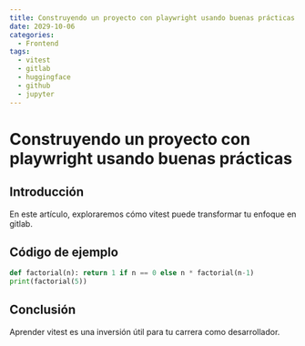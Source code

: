 ```yaml
---
title: Construyendo un proyecto con playwright usando buenas prácticas
date: 2029-10-06
categories:
  - Frontend
tags:
  - vitest
  - gitlab
  - huggingface
  - github
  - jupyter
---
```


# Construyendo un proyecto con playwright usando buenas prácticas

## Introducción

En este artículo, exploraremos cómo vitest puede transformar tu enfoque en gitlab.

## Código de ejemplo

```python
def factorial(n): return 1 if n == 0 else n * factorial(n-1)
print(factorial(5))
```

## Conclusión

Aprender vitest es una inversión útil para tu carrera como desarrollador.